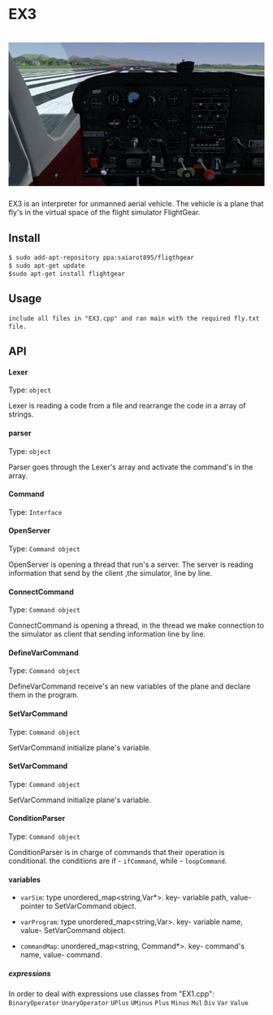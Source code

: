 # EX3

# ![pageres](media/promo.jpg)

EX3 is an ‫‪interpreter‬‬ for unmanned aerial vehicle. 
The vehicle is a plane that fly's in the virtual space of the flight simulator ‫‪FlightGear. 

## Install

```
$ sudo add-apt-repository ppa:saiarot895/fligthgear
$ sudo apt-get update
$sudo apt-get install flightgear
```

## Usage

```
include all files in "EX3.cpp" and ran main with the required fly.txt file.
```

## API

#### Lexer

Type: `object`

Lexer is reading a code from a file and rearrange
the code in a array of strings.  

#### parser

Type: `object`

Parser goes through the Lexer's array and activate
the command's in the array.

#### Command

Type: `Interface`

#### OpenServer

Type: `Command object`

OpenServer is opening a thread that run's a server.
The server is reading information that send by the
client ,the simulator, line by line.

#### ConnectCommand

Type: `Command object`

ConnectCommand is opening a thread, in the
thread we make connection to the simulator as
client that sending information line by line.

#### DefineVarCommand

Type: `Command object`

DefineVarCommand receive's an new variables of
the plane and declare them in the program.

#### SetVarCommand

Type: `Command object`

SetVarCommand initialize plane's variable.

#### SetVarCommand

Type: `Command object`

SetVarCommand initialize plane's variable.

#### ConditionParser

Type: `Command object`

ConditionParser is in charge of commands that 
their operation is conditional. the conditions are
if - `ifCommand`, while - `loopCommand`.

#### variables

- `varSim`: type unordered_map<string,Var*>.
            key- variable path, value- pointer to 
            SetVarCommand object.
            
- `varProgram`: type unordered_map<string,Var>. 
                key- variable name, value- SetVarCommand
                object.
                
- `commandMap`: unordered_map<string, Command*>.
                key- command's name, value- command.
                
##### expressions

In order to deal with expressions use classes from "EX1.cpp":
`BinaryOperator` `UnaryOperator` `UPlus` `UMinus` `Plus` `Minus` 
`Mul` `Div` `Var` `Value`